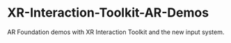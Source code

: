 # XR-Interaction-Toolkit-AR-Demos
 AR Foundation demos with XR Interaction Toolkit and the new input system.
